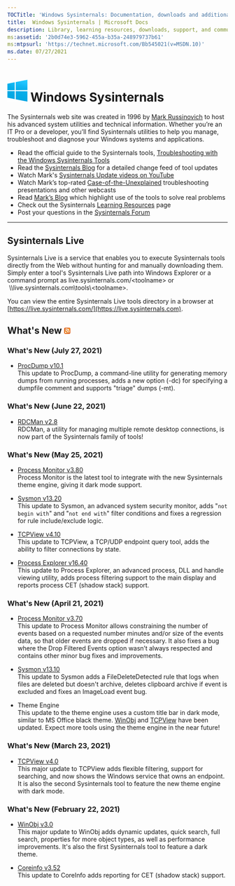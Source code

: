 ```yaml
---
TOCTitle: 'Windows Sysinternals: Documentation, downloads and additional resources'
title:  Windows Sysinternals | Microsoft Docs
description: Library, learning resources, downloads, support, and community. Evaluate and find out how to install, deploy, and maintain Windows with Sysinternals utilities.
ms:assetid: '2b0d74e3-5962-455a-b35a-248979737b61'
ms:mtpsurl: 'https://technet.microsoft.com/Bb545021(v=MSDN.10)'
ms.date: 07/27/2021
---
```


# ![Windows icon](media/index/Windows_logo_46x50px.png) Windows Sysinternals
The Sysinternals web site was created in 1996 by [Mark Russinovich](https://blogs.technet.microsoft.com/markrussinovich/) to host his advanced system utilities and technical information. Whether you’re an IT Pro or a developer, you’ll find Sysinternals utilities to help you manage, troubleshoot and diagnose your Windows systems and applications.
-   Read the official guide to the Sysinternals tools, [Troubleshooting with the Windows Sysinternals Tools](~/resources/troubleshooting-book.md)
-   Read the [Sysinternals Blog](https://techcommunity.microsoft.com/t5/Sysinternals-Blog/bg-p/Sysinternals-Blog) for a detailed change feed of tool updates
-   Watch Mark's [Sysinternals Update videos on YouTube](https://www.youtube.com/playlist?list=PLhFhDWFYccZ_GvdJ11NZwaBAhwDCWmni_)
-   Watch Mark’s top-rated [Case-of-the-Unexplained](~/resources/webcasts.md) troubleshooting presentations and other webcasts
-   Read [Mark’s Blog](https://techcommunity.microsoft.com/t5/Windows-Blog-Archive/bg-p/Windows-Blog-Archive/label-name/Mark%20Russinovich) which highlight use of the tools to solve real problems
-   Check out the Sysinternals [Learning Resources](~/resources/index.md) page
-   Post your questions in the [Sysinternals Forum](https://aka.ms/sysint-forums)

---
## Sysinternals Live ##
Sysinternals Live is a service that enables you to execute Sysinternals tools directly from the Web without hunting for and manually downloading them. Simply enter a tool's Sysinternals Live path into Windows Explorer or a command prompt as live.sysinternals.com/&lt;toolname&gt; or  \\\\live.sysinternals.com\tools\\&lt;toolname&gt;.

You can view the entire Sysinternals Live tools directory in a browser at [https://live.sysinternals.com/](https://live.sysinternals.com).

## What's New [![RSS icon](media/index/rss.gif)](https://techcommunity.microsoft.com/plugins/custom/microsoft/o365/custom-blog-rss?board=Sysinternals-Blog) ##

### What's New (July 27, 2021)

- [ProcDump v10.1](~/downloads/procdump.md)<br>
This update to ProcDump, a command-line utility for generating memory dumps from running processes, adds a new option (-dc) for specifying a dumpfile comment and supports "triage" dumps (-mt).

### What's New (June 22, 2021)

- [RDCMan v2.8](~/downloads/rdcman.md)<br>
RDCMan, a utility for managing multiple remote desktop connections, is now part of the Sysinternals family of tools!

### What's New (May 25, 2021)

- [Process Monitor v3.80](~/downloads/procmon.md)<br>
Process Monitor is the latest tool to integrate with the new Sysinternals theme engine, giving it dark mode support.

- [Sysmon v13.20](~/downloads/sysmon.md)<br>
This update to Sysmon, an advanced system security monitor, adds "`not begin with`" and "`not end with`" filter conditions and fixes a regression for rule include/exclude logic.

- [TCPView v4.10](~/downloads/tcpview.md)<br>
This update to TCPView, a TCP/UDP endpoint query tool, adds the ability to filter connections by state.

- [Process Explorer v16.40](~/downloads/process-explorer.md)<br>
This update to Process Explorer, an advanced process, DLL and handle viewing utility, adds process filtering support to the main display and reports process CET (shadow stack) support.

### What's New (April 21, 2021)

- [Process Monitor v3.70](~/downloads/procmon.md)<br>
This update to Process Monitor allows constraining the number of events based on a requested number minutes and/or size of the events data, so that older events are dropped if necessary. It also fixes a bug where the Drop Filtered Events option wasn’t always respected and contains other minor bug fixes and improvements.

- [Sysmon v13.10](~/downloads/sysmon.md)<br>
This update to Sysmon adds a FileDeleteDetected rule that logs when files are deleted but doesn't archive, deletes clipboard archive if event is excluded and fixes an ImageLoad event bug.

- Theme Engine<br>
This update to the theme engine uses a custom title bar in dark mode, similar to MS Office black theme. [WinObj](~/downloads/winobj.md) and [TCPView](~/downloads/tcpview.md) have been updated. Expect more tools using the theme engine in the near future!

### What's New (March 23, 2021)

- [TCPView v4.0](~/downloads/tcpview.md)<br>
This major update to TCPView adds flexible filtering, support for searching, and now shows the Windows service that owns an endpoint. It is also the second Sysinternals tool to feature the new theme engine with dark mode.

### What's New (February 22, 2021)

- [WinObj v3.0](~/downloads/winobj.md)<br>
This major update to WinObj adds dynamic updates, quick search, full search, properties for more object types, as well as performance improvements. It's also the first Sysinternals tool to feature a dark theme.

- [Coreinfo v3.52](~/downloads/coreinfo.md)<br>
This update to CoreInfo adds reporting for CET (shadow stack) support.
